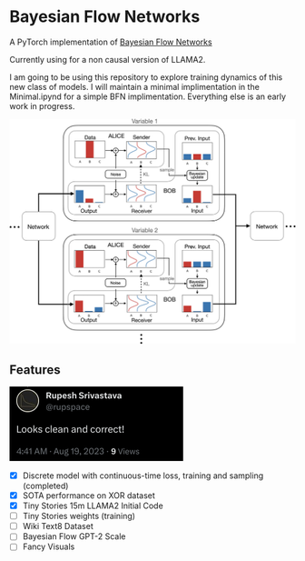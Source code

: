 # Bayesian Flow Networks

A PyTorch implementation of [Bayesian Flow Networks](https://arxiv.org/abs/2308.07037)

Currently using for a non causal version of LLAMA2. 

I am going to be using this repository to explore training dynamics of this new class of models. I will maintain a minimal implimentation in the Minimal.ipynd for a simple BFN implimentation. Everything else is an early work in progress.

![Paper Figure - BFN](https://github.com/Algomancer/Bayesian-Flow-Networks/blob/main/bfn.jpeg)

## Features

![Correctness](https://github.com/Algomancer/Bayesian-Flow-Networks/blob/main/correctness.png)

- [x] Discrete model with continuous-time loss, training and sampling (completed)
- [x] SOTA performance on XOR dataset
- [x] Tiny Stories 15m LLAMA2 Initial Code
- [ ] Tiny Stories weights (training)
- [ ] Wiki Text8 Dataset
- [ ] Bayesian Flow GPT-2 Scale
- [ ] Fancy Visuals
